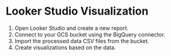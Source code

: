 # Looker Studio Visualization

1. Open Looker Studio and create a new report.
2. Connect to your GCS bucket using the BigQuery connector.
3. Import the processed data CSV files from the bucket.
4. Create visualizations based on the data.
